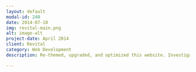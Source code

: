 ```yaml
---
layout: default
modal-id: 240
date: 2014-07-18
img: revital-main.png
alt: image-alt
project-date: April 2014
client: Revital
category: Web Development
description: Re-themed, upgraded, and optimized this website. Investigated current code and made speed improvements using tools such as Magento ECG, upgraded to the latest enterprise version, and rebuilt the theme.

---
```

